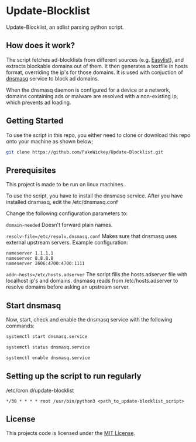 # Update-Blocklist
Update-Blocklist, an adlist parsing python script.

## How does it work?
The script fetches ad-blocklists from different sources (e.g. [Easylist](https://easylist.to/)), and extracts blockable domains out of them. It then generates a textfile in hosts format, overriding the ip's for those domains. It is used with conjuction of [dnsmasq](https://thekelleys.org.uk/dnsmasq/doc.html) service to block ad domains.

When the dnsmasq daemon is configured for a device or a network, domains containing ads or malware are resolved with a non-existing ip, which prevents ad loading.


## Getting Started
To use the script in this repo, you either need to clone or download this repo onto your machine as shown below;
```bash
git clone https://github.com/FakeWickey/Update-Blocklist.git
```

## Prerequisites
This project is made to be run on linux machines.

To use the script, you have to install the dnsmasq service.
After you have installed dnsmasq, edit the /etc/dnsmasq.conf

Change the following configuration parameters to:

`domain-needed`
Doesn't forward plain names.

`resolv-file=/etc/resolv.dnsmasq.conf`
Makes sure that dnsmasq uses external upstream servers.
Example configuration:
```
nameserver 1.1.1.1
nameserver 8.8.8.8
nameserver 2606:4700:4700:1111
```

`addn-hosts=/etc/hosts.adserver`
The script fills the hosts.adserver file with localhost ip's and domains.
dnsmasq reads from /etc/hosts.adserver to resolve domains before asking an upstream server.

## Start dnsmasq
Now, start, check and enable the dnsmasq service with the following commands:
```bash
systemctl start dnsmasq.service
```

```bash
systemctl status dnsmasq.service
```

```bash
systemctl enable dnsmasq.service
```

## Setting up the script to run regularly
/etc/cron.d/update-blocklist
```
*/30 * * * * root /usr/bin/python3 <path_to_update-blocklist_script>
```

## License
This projects code is licensed under the [MIT License](https://opensource.org/licenses/MIT).
